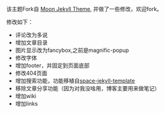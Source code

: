 
该主题Fork自 [Moon Jekyll Theme](https://github.com/TaylanTatli/Moon), 并做了一些修改，欢迎fork。

修改如下：
- 评论改为多说
- 增加文章目录
- 图片显示改为fancybox,之前是magnific-popup
- 修改字体
- 增加footer，并固定到页面底部
- 修改404页面
- 增加搜索功能，功能移植自[space-jekyll-template](https://github.com/victorvoid/space-jekyll-template)
- 移除文章分享功能（因为对我没啥用，博客主要用来做笔记）
- 增加wiki
- 增加links